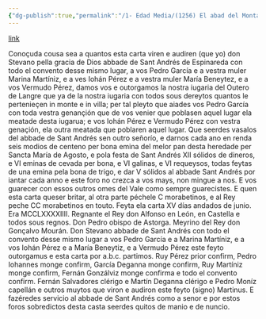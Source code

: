 ```yaml
---
{"dg-publish":true,"permalink":"/1- Edad Media/(1256) El abad del Montasterio de Espinareda concede fueros a los pobladores de Outero de Langre./","tags":["#Siglo_13","a1256","escrito","medieval","Bierzo","occidental","leonés","documento"]}
---
```


[link](https://books.google.es/books?id=EdFwAcmQ4iwC&printsec=frontcover&hl=ca&source=gbs_ge_summary_r&cad=0#v=onepage&q&f=false)

Conoçuda cousa sea a quantos esta carta viren e audiren (que yo) don Stevano pella gracia de Dios abbade de Sant Andrés de Espinareda con todo el convento desse mismo lugar, a vos Pedro García e a vestra muler Marina Martíniz, e a ves Iohán Pérez e a vestra muler María Beneytez, e a vos Vermudo Pérez, damos vos e outorgamos la nostra iugaria del Outero de Langre que ya de la nostra iugaria con todos sous dereytos quantos le pertenieçen in monte e in villa; per tal pleyto que aiades vos Pedro García con toda vestra genançión que de vos venier que poblasen aquel lugar ela meatade desta iugarua; e vos Iohán Pérez e Vermudo Pérez con vestra genaçión, ela outra meatada que poblaren aquel lugar. Que seerdes vasalos del abbade de Sant Andrés sen outro señorío, e darnos cada ano en renda seis modios de centeno per bona emina del melor pan desta heredade per Sancta María de Agosto, e pola festa de Sant Andrés XII sólidos de dineros, e VI eminas de cevada per bona, e VI galinas, e VI requeysos, todas feytas de una emina pela bona de trigo, e dar V sólidos al abbade Sant Andrés por iantar cada anno e este foro no crezca a vos mays, non mingue a nos. E vos guarecer con essos outros omes del Vale como sempre guarecistes.
E quen esta carta queser britar, al otra parte péchele C morabetinos, e al Rey peche CC morabetinos en touto.
Feyta ela carta XV días andados de junio. Era MCCLXXXXIIII. Regnante el Rey don Alfonso en León, en Castella e todos sous regnos. Don Pedro obispo de Astorga. Meyrino del Rey don Gonçalvo Mourán.
Don Stevano abbade de Sant Andrés con todo el convento desse mismo lugar a vos Pedro García e a Marina Martíniz, e a vos Iohán Pérez e a María Beneytiz, e a Vermudo Pérez este feyto outorgamus e esta carta por a.b.c. partimos.
Ruy Pérez prior confirm, Pedro Iohannes monge confirm, García Deganna monge confirm, Ruy Martíniz monge confirm, Fernán Gonzálviz monge confirma e todo el convento confirm.
Fernán Salvadores clérigo e Martín Deganna clérigo e Pedro Moníz capellán e outros muytos que viron e audiron este feyto (signo) Martinus.
E fazéredes servicio al abbade de Sant Andrés como a senor e por estos foros sobredictos desta casta seerdes quitos de manio e de nuncio.


